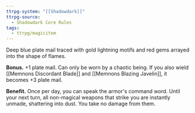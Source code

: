 ```yaml
---
ttrpg-system: "[[Shadowdark]]"
ttrpg-source:
  - Shadowdark Core Rules
tags:
  - ttrpg/magicitem
---
```

Deep blue plate mail traced with gold lightning motifs and red gems arrayed into the shape
of flames.

**Bonus.** +1 plate mail. Can only be worn by a chaotic being. If you also wield [[Memnons Discordant Blade]] and [[Memnons Blazing Javelin]], it becomes +3 plate mail.

**Benefit.** Once per day, you can speak the armor's command word. Until your next turn, all non-magical weapons that strike you are instantly unmade, shattering into dust. You take no damage from them.